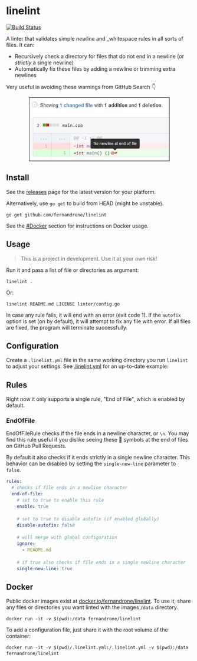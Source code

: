 # linelint

[![Build Status](https://cloud.drone.io/api/badges/fernandrone/linelint/status.svg)](https://cloud.drone.io/fernandrone/linelint)

A linter that validates simple _newline_ and \_whitespace rules in all sorts of files. It can:

- Recursively check a directory for files that do not end in a newline (or _strictly_ a single newline)
- Automatically fix these files by adding a newline or trimming extra newlines

Very useful in avoiding these warnings from GitHub Search 👇

<p align="center">
  <img src="./.img/github-diff-no-newline-warning.png">
</p>

## Install

See the [releases](https://github.com/fernandrone/linelint/releases) page for the latest version for your platform.

Alternatively, use `go get` to build from HEAD (might be unstable).

```console
go get github.com/fernandrone/linelint
```

See the [#Docker](#Docker) section for instructions on Docker usage.

## Usage

> This is a project in development. Use it at your own risk!

Run it and pass a list of file or directories as argument:

```console
linelint .
```

Or:

```console
linelint README.md LICENSE linter/config.go
```

In case any rule fails, it will end with an error (exit code 1). If the `autofix` option is set (on by default), it will attempt to fix any file with error. If all files are fixed, the program will terminate successfully.

## Configuration

Create a `.linelint.yml` file in the same working directory you run `linelint` to adjust your settings. See [.linelint.yml](.linelint.yml) for an up-to-date example:

## Rules

Right now it only supports a single rule, "End of File", which is enabled by default.

### EndOfFile

EndOfFileRule checks if the file ends in a newline character, or `\n`. You may find this rule useful if you dislike seeing these 🚫 symbols at the end of files on GitHub Pull Requests.

By default it also checks if it ends strictly in a single newline character. This behavior can be disabled by setting the `single-new-line` parameter to `false`.

```yaml
rules:
  # checks if file ends in a newline character
  end-of-file:
    # set to true to enable this rule
    enable: true

    # set to true to disable autofix (if enabled globally)
    disable-autofix: false

    # will merge with global configuration
    ignore:
      - README.md

    # if true also checks if file ends in a single newline character
    single-new-line: true
```

## Docker

Public docker images exist at [docker.io/fernandrone/linelint](https://hub.docker.com/repository/docker/fernandrone/linelint). To use it, share any files or directories you want linted with the images `/data` directory.

```console
docker run -it -v $(pwd):/data fernandrone/linelint
```

To add a configuration file, just share it with the root volume of the container:

```console
docker run -it -v $(pwd)/.linelint.yml:/.linelint.yml -v $(pwd):/data fernandrone/linelint
```
